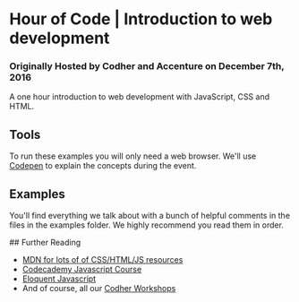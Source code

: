 # Hour of Code | Introduction to web development
### Originally Hosted by Codher and Accenture on December 7th, 2016

A one hour introduction to web development with JavaScript, CSS and HTML.

## Tools
To run these examples you will only need a web browser.
We'll use [Codepen](www.codepen.io) to explain the concepts during the event.

## Examples
You'll find everything we talk about with a bunch of helpful comments in the files in the examples folder.
We highly recommend you read them in order.

## Further Reading
- [MDN for lots of of CSS/HTML/JS resources](https://developer.mozilla.org/)
- [Codecademy Javascript Course](https://www.codecademy.com/learn/javascript)
- [Eloquent Javascript](http://eloquentjavascript.net/)
- And of course, all our [Codher Workshops](http://www.codher.com)
